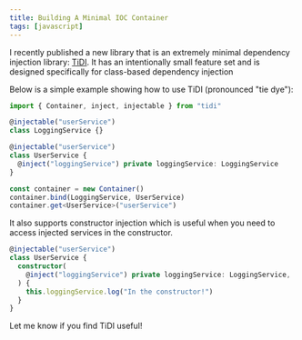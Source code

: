```yaml
---
title: Building A Minimal IOC Container
tags: [javascript]
---
```


I recently published a new library that is an extremely minimal dependency
injection library: [TiDI](https://www.npmjs.com/package/tidi). It has an
intentionally small feature set and is designed specifically for
class-based dependency injection

Below is a simple example showing how to use TiDI (pronounced "tie dye"):

```ts showLineNumbers
import { Container, inject, injectable } from "tidi"

@injectable("userService")
class LoggingService {}

@injectable("userService")
class UserService {
  @inject("loggingService") private loggingService: LoggingService
}

const container = new Container()
container.bind(LoggingService, UserService)
container.get<UserService>("userService")
```

It also supports constructor injection which is useful when you need to
access injected services in the constructor.

```ts showLineNumbers
@injectable("userService")
class UserService {
  constructor(
    @inject("loggingService") private loggingService: LoggingService,
  ) {
    this.loggingService.log("In the constructor!")
  }
}
```

Let me know if you find TiDI useful!
